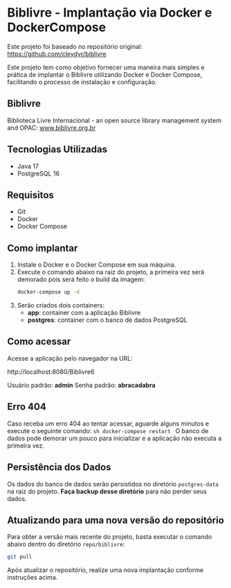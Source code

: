 # Biblivre - Implantação via Docker e DockerCompose

Este projeto foi baseado no repositório original: https://github.com/cleydyr/biblivre

Este projeto tem como objetivo fornecer uma maneira mais simples e prática de implantar o Biblivre utilizando Docker e Docker Compose, facilitando o processo de instalação e configuração.

## Biblivre
Biblioteca Livre Internacional - an open source library management system and OPAC: www.biblivre.org.br

## Tecnologias Utilizadas
- Java 17
- PostgreSQL 16

## Requisitos
- Git
- Docker
- Docker Compose

## Como implantar
1. Instale o Docker e o Docker Compose em sua máquina.
2. Execute o comando abaixo na raiz do projeto, a primeira vez será demorado pois será feito o build da imagem:
	```sh
	docker-compose up -d
	```
3. Serão criados dois containers:
	- **app**: container com a aplicação Biblivre
	- **postgres**: container com o banco de dados PostgreSQL

## Como acessar
Acesse a aplicação pelo navegador na URL:

http://localhost:8080/Biblivre6

Usuário padrão: **admin**
Senha padrão: **abracadabra**

## Erro 404
Caso receba um erro 404 ao tentar acessar, aguarde alguns minutos e execute o seguinte comando:
	```sh
	docker-compose restart
	```
O banco de dados pode demorar um pouco para inicializar e a aplicação não executa a primeira vez.

## Persistência dos Dados
Os dados do banco de dados serão persistidos no diretório `postgres-data` na raiz do projeto. **Faça backup desse diretório** para não perder seus dados.

## Atualizando para uma nova versão do repositório
Para obter a versão mais recente do projeto, basta executar o comando abaixo dentro do diretório `repo/biblivre`:

```sh
git pull
```

Após atualizar o repositório, realize uma nova implantação conforme instruções acima.

